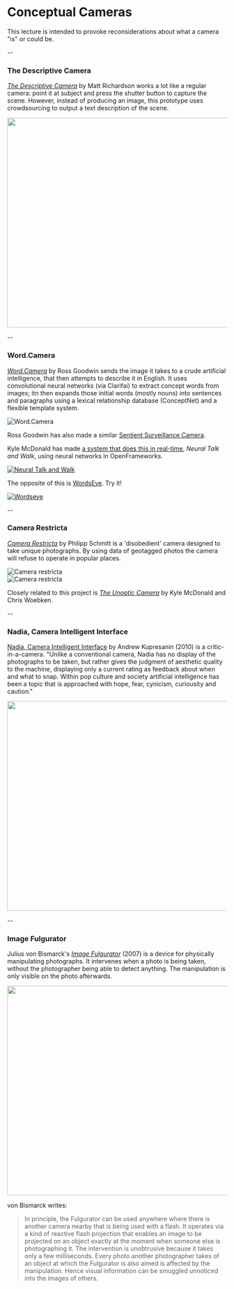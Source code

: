 # Conceptual Cameras

This lecture is intended to provoke reconsiderations about what a camera "is" or could be. 

-- 

### The Descriptive Camera

*[The Descriptive Camera](http://mattrichardson.com/Descriptive-Camera/)* by Matt Richardson works a lot like a regular camera: point it at subject and press the shutter button to capture the scene. However, instead of producing an image, this prototype uses crowdsourcing to output a text description of the scene. 

<a href="http://www.youtube.com/watch?feature=player_embedded&v=8vkWb15Uudg" target="_blank"><img src="http://img.youtube.com/vi/8vkWb15Uudg/0.jpg" width="640" height="480" border="0" /></a><br />

--

### Word.Camera

*[Word.Camera](https://word.camera/about)* by Ross Goodwin  sends the image it takes to a crude artificial intelligence, that then attempts to describe it in English. It uses convolutional neural networks (via Clarifai) to extract concept words from images; itn then expands those initial words (mostly nouns) into sentences and paragraphs using a lexical relationship database (ConceptNet) and a flexible template system.

![Word.Camera](images/word-camera.jpg)<br />

Ross Goodwin has also made a similar [Sentient Surveillance Camera](http://motherboard.vice.com/read/sentient-surveillance-camera).

Kyle McDonald has made [a system that does this in real-time](https://vimeo.com/146492001), *Neural Talk and Walk*, using neural networks in OpenFrameworks.

[![Neural Talk and Walk](images/neural-talk.png)](https://vimeo.com/146492001)<br />

The opposite of this is [WordsEye](http://www.wordseye.com/). Try it!

[![Wordseye](images/wordseye.png)](http://www.wordseye.com/)<br />

-- 

### Camera Restricta

*[Camera Restricta](http://philippschmitt.com/projects/camera-restricta)* by Philipp Schmitt is a 'disobedient' camera designed to take unique photographs. By using data of geotagged photos the camera will refuse to operate in popular places.

![Camera restricta](images/camera-restricta.jpg)<br />
![Camera restricta](images/restricta-viewfinder.jpg)<br />

Closely related to this project is *[The Unoptic Camera](http://cl.ly/1h2Q0q0h1J32)* by Kyle McDonald and Chris Woebken.

-- 

### Nadia, Camera Intelligent Interface

[Nadia, Camera Intelligent Interface](https://www.youtube.com/watch?v=ColrQao4Hlg) by Andrew Kupresanin (2010) is a critic-in-a-camera. "Unlike a conventional camera, Nadia has no display of the photographs to be taken, but rather gives the judgment of aesthetic quality to the machine, displaying only a current rating as feedback about when and what to snap. Within pop culture and society artificial intelligence has been a topic that is approached with hope, fear, cynicism, curiousity and caution."

<a href="http://www.youtube.com/watch?feature=player_embedded&v=ColrQao4Hlg" target="_blank"><img src="http://img.youtube.com/vi/ColrQao4Hlg/0.jpg" width="640" height="480" border="0" /></a><br />

--

### Image Fulgurator

Julius von Bismarck's *[Image Fulgurator](http://juliusvonbismarck.com/fulgurator/)* (2007) is a device for physically manipulating photographs. It intervenes when a photo is being taken, without the photographer being able to detect anything. The manipulation is only visible on the photo afterwards.

<a href="http://www.youtube.com/watch?feature=player_embedded&v=c6RC6pSHijY" target="_blank"><img src="http://img.youtube.com/vi/c6RC6pSHijY/0.jpg" width="640" height="480" border="0" /></a><br />

von Bismarck writes: 

> In principle, the Fulgurator can be used anywhere where there is another camera nearby that is being used with a flash. It operates via a kind of reactive flash projection that enables an image to be projected on an object exactly at the moment when someone else is photographing it. The intervention is unobtrusive because it takes only a few milliseconds. Every photo another photographer takes of an object at which the Fulgurator is also aimed is affected by the manipulation. Hence visual information can be smuggled unnoticed into the images of others.


